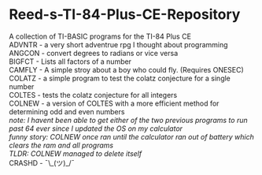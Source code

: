 # Reed-s-TI-84-Plus-CE-Repository
A collection of TI-BASIC programs for the TI-84 Plus CE  
ADVNTR - a very short adventrue rpg I thought about programming  
ANGCON - convert degrees to radians or vice versa  
BIGFCT - Lists all factors of a number  
CAMFLY - A simple stroy about a boy who could fly. (Requires ONESEC)  
COLATZ - a simple program to test the colatz conjecture for a single number  
COLTES - tests the colatz conjecture for all integers  
COLNEW - a version of COLTES with a more efficient method for determining odd and even numbers  
*note: I havent been able to get either of the two previous programs to run past 64 ever since I updated the OS on my calculator*  
*funny story: COLNEW once ran until the calculator ran out of battery which clears the ram and all programs*  
*TLDR: COLNEW managed to delete itself*  
CRASHD - ¯\\\_(ツ)\_/¯
